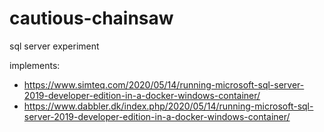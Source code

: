 # cautious-chainsaw
sql server experiment

implements:

- https://www.simteq.com/2020/05/14/running-microsoft-sql-server-2019-developer-edition-in-a-docker-windows-container/
- https://www.dabbler.dk/index.php/2020/05/14/running-microsoft-sql-server-2019-developer-edition-in-a-docker-windows-container/

